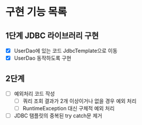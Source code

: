 # 구현 기능 목록

## 1단계 JDBC 라이브러리 구현
- [x] UserDao에 있는 코드 JdbcTemplate으로 이동
- [x] UserDao 동작하도록 구현

## 2단계 
- [ ] 예외처리 코드 작성
  - [ ] 쿼리 조회 결과가 2개 이상이거나 없을 경우 예외 처리
  - [ ] RuntimeException 대신 구체적 예외 처리

- [ ] JDBC 탬플릿의 중복된 try catch문 제거
